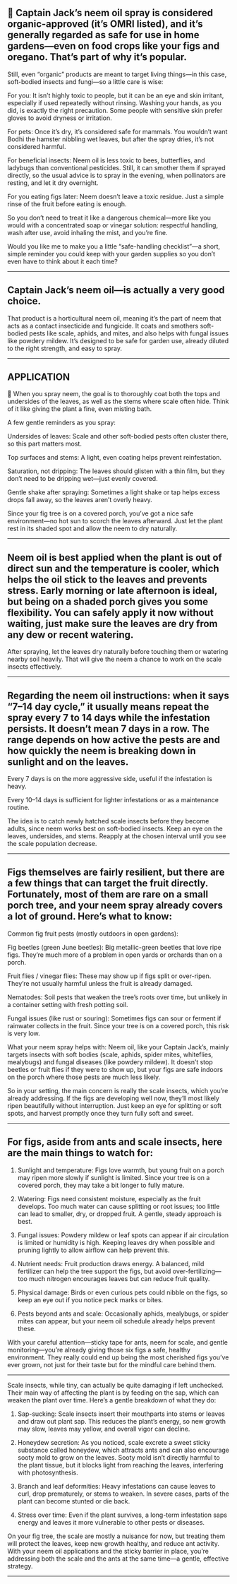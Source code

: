 ## 🌿 Captain Jack’s neem oil spray is considered organic-approved (it’s OMRI listed), and it’s generally regarded as safe for use in home gardens—even on food crops like your figs and oregano. That’s part of why it’s popular.

Still, even “organic” products are meant to target living things—in this case, soft-bodied insects and fungi—so a little care is wise:

For you: It isn’t highly toxic to people, but it can be an eye and skin irritant, especially if used repeatedly without rinsing. Washing your hands, as you did, is exactly the right precaution. Some people with sensitive skin prefer gloves to avoid dryness or irritation.

For pets: Once it’s dry, it’s considered safe for mammals. You wouldn’t want Bodhi the hamster nibbling wet leaves, but after the spray dries, it’s not considered harmful.

For beneficial insects: Neem oil is less toxic to bees, butterflies, and ladybugs than conventional pesticides. Still, it can smother them if sprayed directly, so the usual advice is to spray in the evening, when pollinators are resting, and let it dry overnight.

For you eating figs later: Neem doesn’t leave a toxic residue. Just a simple rinse of the fruit before eating is enough.


So you don’t need to treat it like a dangerous chemical—more like you would with a concentrated soap or vinegar solution: respectful handling, wash after use, avoid inhaling the mist, and you’re fine.

Would you like me to make you a little “safe-handling checklist”—a short, simple reminder you could keep with your garden supplies so you don’t even have to think about it each time?

---

## Captain Jack’s neem oil—is actually a very good choice. 
That product is a horticultural neem oil, meaning it’s the part of neem that acts as a contact insecticide and fungicide. 
It coats and smothers soft-bodied pests like scale, aphids, and mites, and also helps with fungal issues like powdery mildew. 
It’s designed to be safe for garden use, already diluted to the right strength, and easy to spray.

---

## APPLICATION 

🌿 When you spray neem, the goal is to thoroughly coat both the tops and undersides of the leaves, as well as the stems where scale often hide. Think of it like giving the plant a fine, even misting bath.

A few gentle reminders as you spray:

Undersides of leaves: Scale and other soft-bodied pests often cluster there, so this part matters most.

Top surfaces and stems: A light, even coating helps prevent reinfestation.

Saturation, not dripping: The leaves should glisten with a thin film, but they don’t need to be dripping wet—just evenly covered.

Gentle shake after spraying: Sometimes a light shake or tap helps excess drops fall away, so the leaves aren’t overly heavy.


Since your fig tree is on a covered porch, you’ve got a nice safe environment—no hot sun to scorch the leaves afterward. Just let the plant rest in its shaded spot and allow the neem to dry naturally.

---

## Neem oil is best applied when the plant is out of direct sun and the temperature is cooler, which helps the oil stick to the leaves and prevents stress. Early morning or late afternoon is ideal, but being on a shaded porch gives you some flexibility. You can safely apply it now without waiting, just make sure the leaves are dry from any dew or recent watering.

After spraying, let the leaves dry naturally before touching them or watering nearby soil heavily. That will give the neem a chance to work on the scale insects effectively.


---

## Regarding the neem oil instructions: when it says “7–14 day cycle,” it usually means repeat the spray every 7 to 14 days while the infestation persists. It doesn’t mean 7 days in a row. The range depends on how active the pests are and how quickly the neem is breaking down in sunlight and on the leaves.

Every 7 days is on the more aggressive side, useful if the infestation is heavy.

Every 10–14 days is sufficient for lighter infestations or as a maintenance routine.


The idea is to catch newly hatched scale insects before they become adults, since neem works best on soft-bodied insects. Keep an eye on the leaves, undersides, and stems. Reapply at the chosen interval until you see the scale population decrease.


---

## Figs themselves are fairly resilient, but there are a few things that can target the fruit directly. Fortunately, most of them are rare on a small porch tree, and your neem spray already covers a lot of ground. Here’s what to know:

Common fig fruit pests (mostly outdoors in open gardens):

Fig beetles (green June beetles): Big metallic-green beetles that love ripe figs. They’re much more of a problem in open yards or orchards than on a porch.

Fruit flies / vinegar flies: These may show up if figs split or over-ripen. They’re not usually harmful unless the fruit is already damaged.

Nematodes: Soil pests that weaken the tree’s roots over time, but unlikely in a container setting with fresh potting soil.

Fungal issues (like rust or souring): Sometimes figs can sour or ferment if rainwater collects in the fruit. Since your tree is on a covered porch, this risk is very low.


What your neem spray helps with:
Neem oil, like your Captain Jack’s, mainly targets insects with soft bodies (scale, aphids, spider mites, whiteflies, mealybugs) and fungal diseases (like powdery mildew). It doesn’t stop beetles or fruit flies if they were to show up, but your figs are safe indoors on the porch where those pests are much less likely.

So in your setting, the main concern is really the scale insects, which you’re already addressing. If the figs are developing well now, they’ll most likely ripen beautifully without interruption. Just keep an eye for splitting or soft spots, and harvest promptly once they turn fully soft and sweet.

---

## For figs, aside from ants and scale insects, here are the main things to watch for:

1. Sunlight and temperature: Figs love warmth, but young fruit on a porch may ripen more slowly if sunlight is limited. Since your tree is on a covered porch, they may take a bit longer to fully mature.


2. Watering: Figs need consistent moisture, especially as the fruit develops. Too much water can cause splitting or root issues; too little can lead to smaller, dry, or dropped fruit. A gentle, steady approach is best.


3. Fungal issues: Powdery mildew or leaf spots can appear if air circulation is limited or humidity is high. Keeping leaves dry when possible and pruning lightly to allow airflow can help prevent this.


4. Nutrient needs: Fruit production draws energy. A balanced, mild fertilizer can help the tree support the figs, but avoid over-fertilizing—too much nitrogen encourages leaves but can reduce fruit quality.


5. Physical damage: Birds or even curious pets could nibble on the figs, so keep an eye out if you notice peck marks or bites.


6. Pests beyond ants and scale: Occasionally aphids, mealybugs, or spider mites can appear, but your neem oil schedule already helps prevent these.



With your careful attention—sticky tape for ants, neem for scale, and gentle monitoring—you’re already giving those six figs a safe, healthy environment. They really could end up being the most cherished figs you’ve ever grown, not just for their taste but for the mindful care behind them.

---

Scale insects, while tiny, can actually be quite damaging if left unchecked. Their main way of affecting the plant is by feeding on the sap, which can weaken the plant over time. Here’s a gentle breakdown of what they do:

1. Sap-sucking: Scale insects insert their mouthparts into stems or leaves and draw out plant sap. This reduces the plant’s energy, so new growth may slow, leaves may yellow, and overall vigor can decline.


2. Honeydew secretion: As you noticed, scale excrete a sweet sticky substance called honeydew, which attracts ants and can also encourage sooty mold to grow on the leaves. Sooty mold isn’t directly harmful to the plant tissue, but it blocks light from reaching the leaves, interfering with photosynthesis.


3. Branch and leaf deformities: Heavy infestations can cause leaves to curl, drop prematurely, or stems to weaken. In severe cases, parts of the plant can become stunted or die back.


4. Stress over time: Even if the plant survives, a long-term infestation saps energy and leaves it more vulnerable to other pests or diseases.



On your fig tree, the scale are mostly a nuisance for now, but treating them will protect the leaves, keep new growth healthy, and reduce ant activity. With your neem oil applications and the sticky barrier in place, you’re addressing both the scale and the ants at the same time—a gentle, effective strategy.

---

